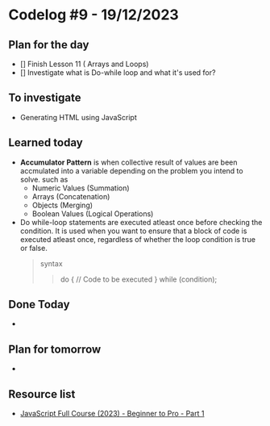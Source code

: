 # Codelog #9 - 19/12/2023



## Plan for the day
- [] Finish Lesson 11 ( Arrays and Loops)
- [] Investigate what is Do-while loop and what it's used for?
 


## To investigate
- Generating HTML using JavaScript


## Learned today
- **Accumulator Pattern** is when collective result of values are been accmulated into a variable depending on the problem you intend to solve. such as
  * Numeric Values (Summation)
  * Arrays (Concatenation)
  * Objects (Merging)
  * Boolean Values (Logical Operations)
- Do while-loop statements are executed atleast once before checking the condition. It is used when you want to ensure that a block of code is executed atleast once, regardless of whether the loop condition is true or false.
  > syntax
  >>   do {
         // Code to be executed
       } while (condition);



## Done Today
- 



## Plan for tomorrow
- 



## Resource list
- [JavaScript Full Course (2023) - Beginner to Pro - Part 1](https://www.youtube.com/watch?v=SBmSRK3feww&list=PLghkhsW32AScslc5-k7f9A7cOFJI6gZbv&index=9)
